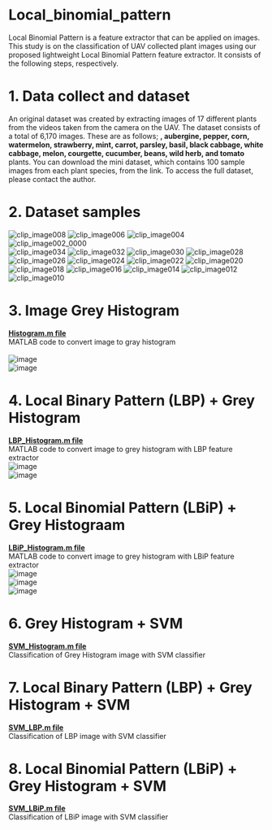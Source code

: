 # Local_binomial_pattern
Local Binomial Pattern is a feature extractor that can be applied on images.
This study is on the classification of UAV collected plant images using our proposed lightweight Local Binomial Pattern feature extractor. 
It consists of the following steps, respectively.  
# 1. Data collect and dataset
An original dataset was created by extracting images of 17 different plants from the videos taken from the camera on the UAV. The dataset consists of a total of 6,170 images. These are as follows; <strong>, aubergine, pepper, corn, watermelon, strawberry, mint, carrot, parsley, basil, black cabbage, white cabbage, melon, courgette, cucumber, beans, wild herb, and tomato </strong> plants. 
You can download the mini dataset, which contains 100 sample images from each plant species, from the link. 
To access the full dataset, please contact the author.
# 2. Dataset samples

![clip_image008](https://github.com/user-attachments/assets/3db0c03c-c7d7-40ce-95e8-90c00219dbc2) 
![clip_image006](https://github.com/user-attachments/assets/4f045a65-b689-4cdd-8c16-13b289b6ba73)
![clip_image004](https://github.com/user-attachments/assets/11ac2dd4-c09a-40bb-a977-f3aeb2f16e37) 
![clip_image002_0000](https://github.com/user-attachments/assets/7d45b04f-1b37-4e54-b2fc-415708225ffa) <br>
![clip_image034](https://github.com/user-attachments/assets/04517fb3-ce98-4ed1-ab03-b6afad47cfe3)
![clip_image032](https://github.com/user-attachments/assets/f566a9c0-846c-4fc2-a7c9-b354b12a4766)
![clip_image030](https://github.com/user-attachments/assets/5be60e87-e878-46a1-a8b6-051691a5b7d4)
![clip_image028](https://github.com/user-attachments/assets/e518affb-2d09-4292-8e45-36bd73b46e03) <br>
![clip_image026](https://github.com/user-attachments/assets/cdcccb38-b218-46ee-a33f-b344264ee008)
![clip_image024](https://github.com/user-attachments/assets/62c8923e-5343-4578-9597-10d00487af08)
![clip_image022](https://github.com/user-attachments/assets/7547c5fa-94a2-43b0-b828-60640f7ac6d1)
![clip_image020](https://github.com/user-attachments/assets/a24ecd03-006f-429a-a3f5-e6c02a746007) <br>
![clip_image018](https://github.com/user-attachments/assets/3dbcb716-4908-4327-88a6-4d1e98b8ec38)
![clip_image016](https://github.com/user-attachments/assets/50b22efb-d154-4aa9-9f6a-2b60908efb1b)
![clip_image014](https://github.com/user-attachments/assets/7fe3bef2-76f9-4a25-a740-8f90ef8dad1e)
![clip_image012](https://github.com/user-attachments/assets/c17b344f-f589-4e85-8077-91cae600651c)
![clip_image010](https://github.com/user-attachments/assets/321c5e3b-8908-4d91-b318-2a721bb15822)


# 3. Image Grey Histogram
<strong><a href="/Histogram.m" target="_blank">Histogram.m file</a> </strong><br> MATLAB code to convert image to gray histogram <br><br> 
![image](https://github.com/user-attachments/assets/8311a2bb-1322-48f7-af9c-0e32db8ebe7f) <br>
![image](https://github.com/user-attachments/assets/9614cada-eb37-4629-b803-e268654a69d7)



# 4. Local Binary Pattern (LBP) + Grey Histogram
<strong><a href="/LBP_Histogram.m" target="_blank"> LBP_Histogram.m file</a></strong><br> MATLAB code to convert image to grey histogram with LBP feature extractor<br>
![image](https://github.com/user-attachments/assets/8311a2bb-1322-48f7-af9c-0e32db8ebe7f) <br>
![image](https://github.com/user-attachments/assets/78f64703-b9b2-45c9-afd7-fd8de8a327e5)<br>



# 5. Local Binomial Pattern (LBiP) +  Grey Histograam
<strong><a href="/LBiP_Histogram.m" target="_blank"> LBiP_Histogram.m file</a></strong><br> MATLAB code to convert image to grey histogram with LBiP feature extractor <br>
![image](https://github.com/user-attachments/assets/8311a2bb-1322-48f7-af9c-0e32db8ebe7f) <br>
![image](https://github.com/user-attachments/assets/c00a3ae6-3e7b-462b-b686-c508c2de42c3)<br>
![image](https://github.com/user-attachments/assets/457801b4-3789-4a18-8804-5d4b89d1d47f)

# 6. Grey Histogram + SVM
<strong><a href="/SVM_Histogram.m" target="_blank"> SVM_Histogram.m file</a></strong><br> Classification of Grey Histogram image with SVM classifier<br>
# 7. Local Binary Pattern (LBP) + Grey Histogram + SVM
<strong><a href="/SVM_LBP.m" target="_blank"> SVM_LBP.m file</a></strong><br> Classification of LBP image with SVM classifier<br>
# 8. Local Binomial Pattern (LBiP) + Grey Histogram + SVM
<strong><a href="/SVM_LBiP.m" target="_blank"> SVM_LBiP.m file</a></strong><br> Classification of LBiP image with SVM classifier<br>
